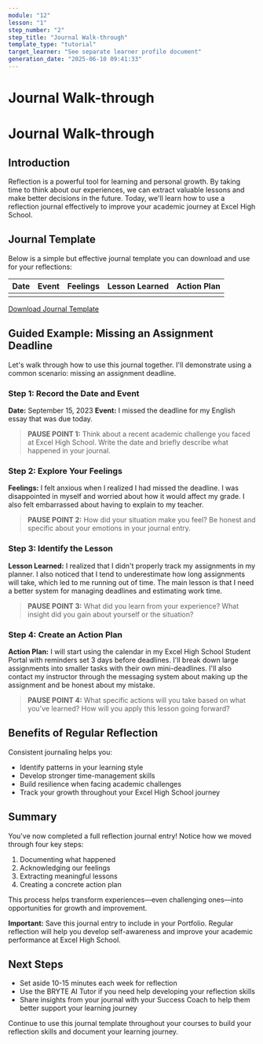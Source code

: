 ```yaml
---
module: "12"
lesson: "1"
step_number: "2"
step_title: "Journal Walk-through"
template_type: "tutorial"
target_learner: "See separate learner profile document"
generation_date: "2025-06-10 09:41:33"
---
```


# Journal Walk-through

# Journal Walk-through

## Introduction
Reflection is a powerful tool for learning and personal growth. By taking time to think about our experiences, we can extract valuable lessons and make better decisions in the future. Today, we'll learn how to use a reflection journal effectively to improve your academic journey at Excel High School.

## Journal Template
Below is a simple but effective journal template you can download and use for your reflections:

| Date | Event | Feelings | Lesson Learned | Action Plan |
|------|-------|----------|----------------|-------------|
|      |       |          |                |             |

[Download Journal Template](https://excelhs.org/resources/reflection-journal-template.pdf)

## Guided Example: Missing an Assignment Deadline

Let's walk through how to use this journal together. I'll demonstrate using a common scenario: missing an assignment deadline.

### Step 1: Record the Date and Event
**Date:** September 15, 2023
**Event:** I missed the deadline for my English essay that was due today.

> **PAUSE POINT 1:** Think about a recent academic challenge you faced at Excel High School. Write the date and briefly describe what happened in your journal.

### Step 2: Explore Your Feelings
**Feelings:** I felt anxious when I realized I had missed the deadline. I was disappointed in myself and worried about how it would affect my grade. I also felt embarrassed about having to explain to my teacher.

> **PAUSE POINT 2:** How did your situation make you feel? Be honest and specific about your emotions in your journal entry.

### Step 3: Identify the Lesson
**Lesson Learned:** I realized that I didn't properly track my assignments in my planner. I also noticed that I tend to underestimate how long assignments will take, which led to me running out of time. The main lesson is that I need a better system for managing deadlines and estimating work time.

> **PAUSE POINT 3:** What did you learn from your experience? What insight did you gain about yourself or the situation?

### Step 4: Create an Action Plan
**Action Plan:** I will start using the calendar in my Excel High School Student Portal with reminders set 3 days before deadlines. I'll break down large assignments into smaller tasks with their own mini-deadlines. I'll also contact my instructor through the messaging system about making up the assignment and be honest about my mistake.

> **PAUSE POINT 4:** What specific actions will you take based on what you've learned? How will you apply this lesson going forward?

## Benefits of Regular Reflection
Consistent journaling helps you:
* Identify patterns in your learning style
* Develop stronger time-management skills
* Build resilience when facing academic challenges
* Track your growth throughout your Excel High School journey

## Summary
You've now completed a full reflection journal entry! Notice how we moved through four key steps:
1. Documenting what happened
2. Acknowledging our feelings
3. Extracting meaningful lessons
4. Creating a concrete action plan

This process helps transform experiences—even challenging ones—into opportunities for growth and improvement.

**Important:** Save this journal entry to include in your Portfolio. Regular reflection will help you develop self-awareness and improve your academic performance at Excel High School.

## Next Steps
* Set aside 10-15 minutes each week for reflection
* Use the BRYTE AI Tutor if you need help developing your reflection skills
* Share insights from your journal with your Success Coach to help them better support your learning journey

Continue to use this journal template throughout your courses to build your reflection skills and document your learning journey.